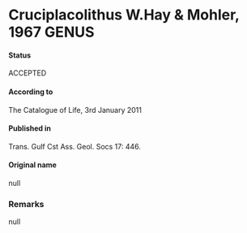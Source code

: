 Cruciplacolithus W.Hay & Mohler, 1967 GENUS
=======

#### Status
ACCEPTED

#### According to
The Catalogue of Life, 3rd January 2011

#### Published in
Trans. Gulf Cst Ass. Geol. Socs 17: 446.

#### Original name
null

### Remarks
null